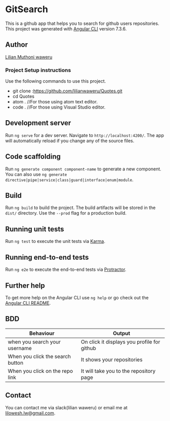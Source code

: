 # GitSearch
This is a github app that helps you to search for github users repositories.
This project was generated with [Angular CLI](https://github.com/angular/angular-cli) version 7.3.6.
## Author
[Lilian Muthoni waweru](https://github.com/lilianwaweru/Git-Search)

### Project Setup instructions
Use the following commands to use this project.
- git clone :https://github.com/lilianwaweru/Quotes.git
- cd Quotes
- atom .  //For those using atom text editor.
- code .  //For those using Visual Studio editor.

## Development server

Run `ng serve` for a dev server. Navigate to `http://localhost:4200/`. The app will automatically reload if you change any of the source files.

## Code scaffolding

Run `ng generate component component-name` to generate a new component. You can also use `ng generate directive|pipe|service|class|guard|interface|enum|module`.

## Build

Run `ng build` to build the project. The build artifacts will be stored in the `dist/` directory. Use the `--prod` flag for a production build.

## Running unit tests

Run `ng test` to execute the unit tests via [Karma](https://karma-runner.github.io).

## Running end-to-end tests

Run `ng e2e` to execute the end-to-end tests via [Protractor](http://www.protractortest.org/).

## Further help

To get more help on the Angular CLI use `ng help` or go check out the [Angular CLI README](https://github.com/angular/angular-cli/blob/master/README.md).

## BDD
| Behaviour                          | Output                                                  |
|------------------------------------|---------------------------------------------------------|
| when you search your username     | On click it displays you profile for github |
| When you click the search button   | It shows your repositories                  |
| When you click on the repo link | It will take you to the repository page              |

## Contact 
You can contact me via slack(lilian waweru) or email me at lilowesh.lw@gmail.com.
